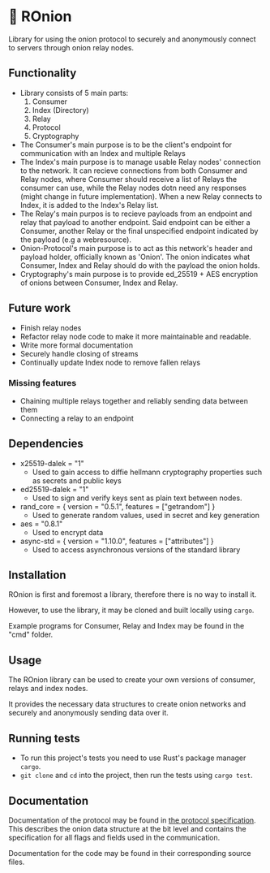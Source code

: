# 🧅 ROnion
Library for using the onion protocol to securely and anonymously connect to servers through onion relay nodes.

## Functionality
- Library consists of 5 main parts: 
  1. Consumer
  2. Index (Directory)
  3. Relay
  4. Protocol
  5. Cryptography
- The Consumer's main purpose is to be the client's endpoint for communication with an Index and multiple Relays
- The Index's main purpose is to manage usable Relay nodes' connection to the network. It can recieve connections from both Consumer and Relay nodes, where Consumer should receive a list of Relays the consumer can use, while the Relay nodes dotn need any responses (might change in future implementation). When a new Relay connects to Index, it is added to the Index's Relay list.
- The Relay's main purpos is to recieve payloads from an endpoint and relay that payload to another endpoint. Said endpoint can be either a Consumer, another Relay or the final unspecified endpoint indicated by the payload (e.g a webresource). 
- Onion-Protocol's main purpose is to act as this network's header and payload holder, officially known as 'Onion'. The onion indicates what Consumer, Index and Relay should do with the payload the onion holds. 
- Cryptography's main purpose is to provide ed_25519 + AES encryption of onions between Consumer, Index and Relay.

## Future work
- Finish relay nodes
- Refactor relay node code to make it more maintainable and readable.
- Write more formal documentation
- Securely handle closing of streams
- Continually update Index node to remove fallen relays

### Missing features
- Chaining multiple relays together and reliably sending data between them
- Connecting a relay to an endpoint

## Dependencies
- x25519-dalek = "1"
  - Used to gain access to diffie hellmann cryptography properties such as secrets and public keys
- ed25519-dalek = "1"
  - Used to sign and verify keys sent as plain text between nodes.  
- rand_core = { version = "0.5.1", features = ["getrandom"] }
   - Used to generate random values, used in secret and key generation
- aes = "0.8.1"
  - Used to encrypt data
- async-std = { version = "1.10.0", features = ["attributes"] }
  - Used to access asynchronous versions of the standard library

## Installation
ROnion is first and foremost a library, therefore there is no way to install it.

However, to use the library, it may be cloned and built locally using `cargo`.

Example programs for Consumer, Relay and Index may be found in the "cmd" folder.

## Usage
The ROnion library can be used to create your own versions of consumer, relays and index nodes.

It provides the necessary data structures to create onion networks and securely and anonymously sending data over it.

## Running tests
- To run this project's tests you need to use Rust's package manager `cargo`. 
- `git clone` and `cd` into the project, then run the tests using `cargo test`.

## Documentation
Documentation of the protocol may be found in [the protocol specification](PROTOCOL.md). This describes the onion data structure at the bit level and contains the specification for all flags and fields used in the communication.

Documentation for the code may be found in their corresponding source files.
